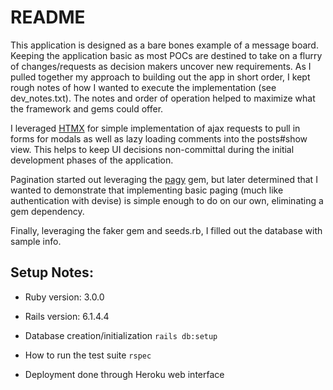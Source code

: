 # README

This application is designed as a bare bones example of a message board.
Keeping the application basic as most POCs are destined to take on a flurry of
changes/requests as decision makers uncover new requirements.  As I pulled together my approach to building out the app in short order, I kept rough notes of how I wanted to execute the implementation (see dev_notes.txt).  The notes and order of operation helped to maximize what the framework and gems could offer.


I leveraged [HTMX](https://htmx.org) for simple implementation of ajax requests to pull in forms for modals as well as lazy loading comments into the posts#show view.  This helps to keep UI decisions non-committal during the initial development phases of the application.

Pagination started out leveraging the [pagy](https://github.com/ddnexus/pagy) gem, but later determined that I wanted to demonstrate that implementing basic paging (much like authentication with devise) is simple enough to do on our own, eliminating a gem dependency.

Finally, leveraging the faker gem and seeds.rb, I filled out the database with sample info.

## Setup Notes:
* Ruby version: 3.0.0
* Rails version: 6.1.4.4
* Database creation/initialization
`rails db:setup`

* How to run the test suite
`rspec`

* Deployment done through Heroku web interface

